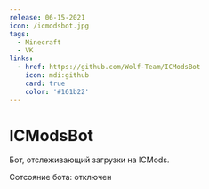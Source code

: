 ```yaml
---
release: 06-15-2021
icon: /icmodsbot.jpg
tags: 
  - Minecraft
  - VK
links:
  - href: https://github.com/Wolf-Team/ICModsBot
    icon: mdi:github
    card: true
    color: '#161b22'
---
```


# ICModsBot

Бот, отслеживающий загрузки на ICMods.

Сотсояние бота: отключен
